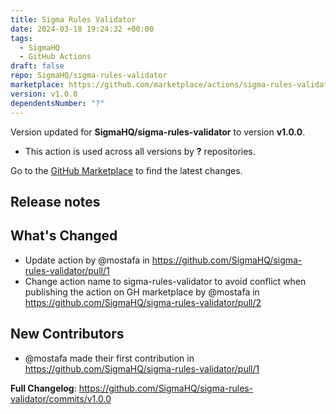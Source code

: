 ```yaml
---
title: Sigma Rules Validator
date: 2024-03-18 19:24:32 +00:00
tags:
  - SigmaHQ
  - GitHub Actions
draft: false
repo: SigmaHQ/sigma-rules-validator
marketplace: https://github.com/marketplace/actions/sigma-rules-validator
version: v1.0.0
dependentsNumber: "?"
---
```



Version updated for **SigmaHQ/sigma-rules-validator** to version **v1.0.0**.
- This action is used across all versions by **?** repositories.

Go to the [GitHub Marketplace](https://github.com/marketplace/actions/sigma-rules-validator) to find the latest changes.

## Release notes

## What's Changed
* Update action by @mostafa in https://github.com/SigmaHQ/sigma-rules-validator/pull/1
* Change action name to sigma-rules-validator to avoid conflict when publishing the action on GH marketplace by @mostafa in https://github.com/SigmaHQ/sigma-rules-validator/pull/2

## New Contributors
* @mostafa made their first contribution in https://github.com/SigmaHQ/sigma-rules-validator/pull/1

**Full Changelog**: https://github.com/SigmaHQ/sigma-rules-validator/commits/v1.0.0
